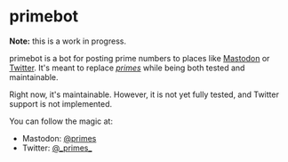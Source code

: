 # primebot

**Note:** this is a work in progress.

primebot is a bot for posting prime numbers to places like [Mastodon][] or
[Twitter][]. It's meant to replace [_primes_][primes] while being both tested
and maintainable.

Right now, it's maintainable. However, it is not yet fully tested, and Twitter
support is not implemented.

You can follow the magic at:

* Mastodon: [@primes](https://botsin.space/@primes)
* Twitter: [@\_primes\_](https://twitter.com/_primes_)

[mastodon]: https://joinmastodon.org/
[twitter]: https://twitter.com/
[primes]: https://github.com/fardog/_primes_/
